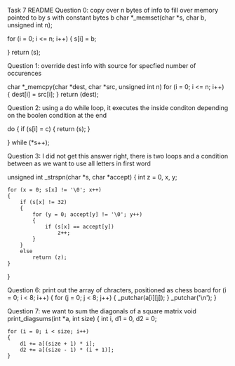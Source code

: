 Task 7 README
Question 0: copy over n bytes of info to fill over memory pointed to by s with constant bytes b
char *_memset(char *s, char b, unsigned int n);

for (i = 0; i <= n; i++)
{
    s[i] = b; 
    
}
return (s);

Question 1: override dest info with source for specfied number of occurences

char *_memcpy(char *dest, char *src, unsigned int n)
for (i = 0; i <= n; i++)
{
    dest[i] = src[i];
}
return (dest);


Question 2: using a do while loop, it executes the inside conditon depending on the boolen condition at the end

do {
     if (s[i] = c)
     {
        return (s);
     }
     
} while (*s++);

Question 3: I did not get this answer right, there is two loops and a condition between as we want to use all letters in first word 

unsigned int _strspn(char *s, char *accept)
{
    int z = 0, x, y;

	for (x = 0; s[x] != '\0'; x++)
	{
	    if (s[x] != 32)
        {
			for (y = 0; accept[y] != '\0'; y++)
			{
				if (s[x] == accept[y])
					z++;
			}
        }
        else
            return (z);
	}
}

Question 6: print out the array of chracters, positioned as chess board
	for (i = 0; i < 8; i++)
	{
		for (j = 0; j < 8; j++)
		{
			_putchar(a[i][j]);
		}
		_putchar('\n');
	}


Question 7: we want to sum the diagonals of a square matrix
void print_diagsums(int *a, int size)
{
	int i, d1 = 0, d2 = 0;

	for (i = 0; i < size; i++)
	{
		d1 += a[(size + 1) * i];
		d2 += a[(size - 1) * (i + 1)];
	}

